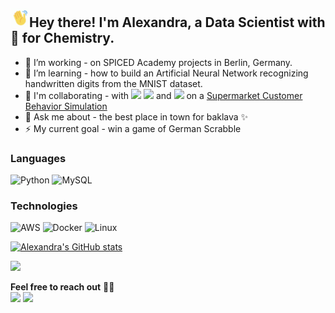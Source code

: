 <h2><img src="./assets/hand-wave.gif" width='30'>Hey there! I'm Alexandra, a Data Scientist with 💚 for Chemistry.</h2>

- 🔭 I’m working - on SPICED Academy projects in Berlin, Germany.
- 🌱 I’m learning - how to build an Artificial Neural Network recognizing handwritten digits from the MNIST dataset.
- 🎯 I'm collaborating - with <a href="https://github.com/AlphanAksoyoglu/"><img src="https://img.shields.io/badge/-Alphan-0077B5?style=flat&logo=GitHub&logoColor=white"/></a> <a href="https://github.com/pavrmk"><img src="https://img.shields.io/badge/-Pavel-0077B5?style=flat&logo=GitHub&logoColor=white"/></a> and <a href="https://github.com/lenaromanenko"><img src="https://img.shields.io/badge/-Lena-0077B5?style=flat&logo=GitHub&logoColor=white"/></a> on a [Supermarket Customer Behavior Simulation](https://github.com/lenaromanenko/markov_simulation)
- 💬 Ask me about - the best place in town for baklava ✨
- ⚡ My current goal - win a game of German Scrabble

### Languages

![Python](https://img.shields.io/badge/-Python-000?&logo=python)
![MySQL](https://img.shields.io/badge/-MYSQL-000?&logo=MySQL&logoColor=4479A1)

### Technologies

![AWS](https://img.shields.io/badge/-AWS-000?&logo=Amazon-AWS&logoColor=FF9900)
![Docker](https://img.shields.io/badge/-Docker-000?&logo=Docker)
![Linux](https://img.shields.io/badge/-Linux-000?&logo=Linux&logoColor=FCC624)

[![Alexandra's GitHub stats](https://github-readme-stats.vercel.app/api?username=ai-aksoyoglu&count_private=true&show_icons=true&theme=chartreuse-dark&hide_title=true)](https://github.com/ai-aksoyoglu/github-readme-stats)

![](https://komarev.com/ghpvc/?username=ai-aksoyoglu&color=brightgreen&label=hits+👀)

__Feel free to reach out__ 🤝🏻  
<a href="https://www.linkedin.com/in/alexandra-irina-aksoyo%C4%9Flu-4722b575"><img src="https://img.shields.io/badge/-Connect-0077B5?style=flat&logo=Linkedin&logoColor=white"/></a>
<a href="mailto:ai-aksoyoglu@protonmail.com"><img src="https://img.shields.io/badge/-ai&minus;aksoyoglu@protonmail.com-D14836?style=flat&logo=ProtonMail&logoColor=white"/></a>


<!--
__Feel free to reach out__ [<img align="left" alt="linkedin" width="25px" src="assets/linkedin.png" />](https://www.linkedin.com/in/alexandra-irina-aksoyo%C4%9Flu-4722b575/)&nbsp;&nbsp;&nbsp;[<img alt="email" width="29px" src="assets/gmail.png" />](mailto:ai-aksoyoglu@protonmail.com) 
**ai-aksoyoglu/ai-aksoyoglu** is a ✨ _special_ ✨ repository because its `README.md` (this file) appears on your GitHub profile.

Here are some ideas to get you started:

- 🔭 I’m currently working on ...
- 🌱 I’m currently learning ...
- 👯 I’m looking to collaborate on ...
- 🤔 I’m looking for help with ...
- 💬 Ask me about ...
- 📫 How to reach me: ...
- 😄 Pronouns: ...
- ⚡ Fun fact: ...
-->
